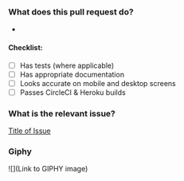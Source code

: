 ### What does this pull request do?
-

#### Checklist:
- [ ] Has tests (where applicable)
- [ ] Has appropriate documentation
- [ ] Looks accurate on mobile and desktop screens
- [ ] Passes CircleCI & Heroku builds

### What is the relevant issue?
[Title of Issue](issue)

### Giphy
![](Link to GIPHY image)
